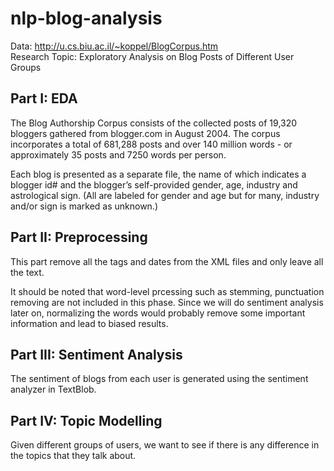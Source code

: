 # nlp-blog-analysis

Data: http://u.cs.biu.ac.il/~koppel/BlogCorpus.htm  
Research Topic: Exploratory Analysis on Blog Posts of Different User Groups

## Part I: EDA  
The Blog Authorship Corpus consists of the collected posts of 19,320 bloggers gathered from blogger.com in August 2004. The corpus incorporates a total of 681,288 posts and over 140 million words - or approximately 35 posts and 7250 words per person.  

Each blog is presented as a separate file, the name of which indicates a blogger id# and the blogger’s self-provided gender, age, industry and astrological sign. (All are labeled for gender and age but for many, industry and/or sign is marked as unknown.)

## Part II: Preprocessing  
This part remove all the tags and dates from the XML files and only leave all the text.  

It should be noted that word-level prcessing such as stemming, punctuation removing are not included in this phase. Since we will do sentiment analysis later on, normalizing the words would probably remove some important information and lead to biased results.  

## Part III: Sentiment Analysis
The sentiment of blogs from each user is generated using the sentiment analyzer in TextBlob.  

## Part IV: Topic Modelling
Given different groups of users, we want to see if there is any difference in the topics that they talk about.  
